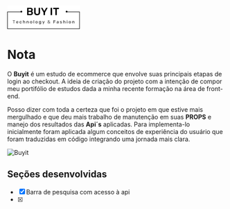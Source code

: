 ![logo Buyit](./public/images/logobuyit.png)

# Nota
 O **Buyit** é um estudo de ecommerce que envolve suas principais etapas de login ao checkout. A ideia de criação do projeto com a intenção de compor meu portifólio de estudos dada a minha recente formação na área de front-end. 

  Posso dizer com toda a certeza que foi o projeto em que estive mais mergulhado e que deu mais trabalho de manutenção em suas **PROPS** e manejo dos resultados das **Api´s** aplicadas. 
  Para implementa-lo inicialmente foram aplicada algum conceitos de experiência do usuário que foram traduzidas em código integrando uma jornada mais clara. 

![Buyit](./public/images/Apresenta%C3%A7%C3%A3o.gif.gif)

## Seções desenvolvidas

- [x] Barra de pesquisa com acesso à api
- [x] 